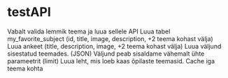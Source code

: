 # testAPI

 Vabalt valida lemmik teema ja luua sellele API
Luua tabel my_favorite_subject (id, title, image, description, +2 teema kohast välja)
Luua ankeet (title, description, image, +2 teema kohast välja)
Luua väljund sisestatud teemades. (JSON) Väljund peab sisaldame vähemalt ühte parameetrit (limit)
Luua leht, mis loeb kaas õpilaste teemasid.
Cache iga teema kohta
